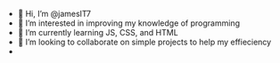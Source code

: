 - 👋 Hi, I’m @jamesIT7
- 👀 I’m interested in improving my knowledge of programming
- 🌱 I’m currently learning JS, CSS, and HTML
- 💞️ I’m looking to collaborate on simple projects to help my effieciency 
-

<!---
jamesIT7/jamesIT7 is a ✨ special ✨ repository because its `README.md` (this file) appears on your GitHub profile.
You can click the Preview link to take a look at your changes.
--->
